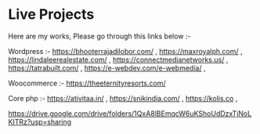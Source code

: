 # Live Projects
Here are my works,  Please go through this links below :-  

Wordpress :- https://bhooterrajadilobor.com/ , 
             https://maxroyalph.com/ , 
             https://lindaleerealestate.com/ , 
             https://connectmedianetworks.us/ , 
             https://tatrabuilt.com/ , 
             https://e-webdev.com/e-webmedia/ , 

Woocommerce :-  https://theeternityresorts.com/   

Core php :-  https://ativitaa.in/ , 
             https://snikindia.com/ , 
             https://kolis.co , 


https://drive.google.com/drive/folders/1QxA8lBEmqcW6uKShoUdDzxTjNoLKITRz?usp=sharing